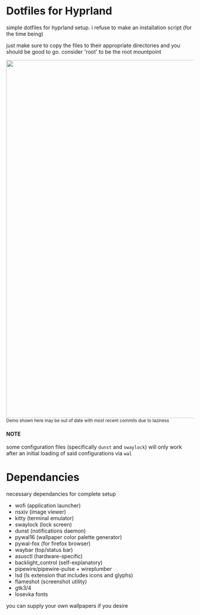# Dotfiles for Hyprland

simple dotfiles for hyprland setup. i refuse to make an installation script (for the time being)

just make sure to copy the files to their appropriate directories and you should be good to go. consider 'root' to be the root mountpoint

<img src="/assets/demo.webp" width=960>
<sub>Demo shown here may be out of date with most recent commits due to laziness</sub>

#### NOTE

some configuration files (specifically `dunst` and `swaylock`) will only work after an initial loading of said configurations via `wal`

# Dependancies

necessary dependancies for complete setup

- wofi (application launcher)
- nsxiv (image viewer)
- kitty (terminal emulator)
- swaylock (lock screen)
- dunst (notifications daemon)
- pywal16 (wallpaper color palette generator)
- pywal-fox (for firefox browser)
- waybar (top/status bar)
- asusctl (hardware-specific)
- backlight_control (self-explanatory)
- pipewire/pipewire-pulse + wireplumber 
- lsd (ls extension that includes icons and glyphs)
- flameshot (screenshot utility)
- gtk3/4
- Iosevka fonts

you can supply your own wallpapers if you desire
